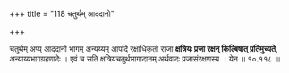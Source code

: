 +++
title = "118 चतुर्थम् आददानो"

+++

चतुर्थम् अप्य् आददानो भागम् अन्यय्यम् आपदि रक्षाधिकृतो राजा **क्षत्रियः प्रजा रक्षन् किल्बिषात् प्रतिमुच्यते**, अन्याय्यभागग्रहणादेः । एवं च सति क्षत्रियचतुर्थभागादानम् अर्थवादः प्रजासंरक्षणस्य । येन ॥ १०.११८ ॥